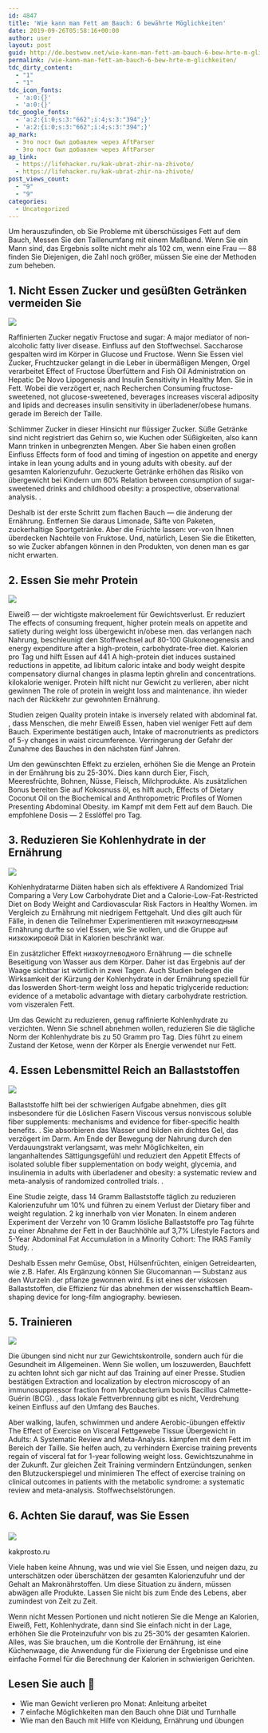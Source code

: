```yaml
---
id: 4847
title: 'Wie kann man Fett am Bauch: 6 bewährte Möglichkeiten'
date: 2019-09-26T05:58:16+00:00
author: user
layout: post
guid: http://de.bestwow.net/wie-kann-man-fett-am-bauch-6-bew-hrte-m-glichkeiten/
permalink: /wie-kann-man-fett-am-bauch-6-bew-hrte-m-glichkeiten/
tdc_dirty_content:
  - "1"
  - "1"
tdc_icon_fonts:
  - 'a:0:{}'
  - 'a:0:{}'
tdc_google_fonts:
  - 'a:2:{i:0;s:3:"662";i:4;s:3:"394";}'
  - 'a:2:{i:0;s:3:"662";i:4;s:3:"394";}'
ap_mark:
  - Это пост был добавлен через AftParser
  - Это пост был добавлен через AftParser
ap_link:
  - https://lifehacker.ru/kak-ubrat-zhir-na-zhivote/
  - https://lifehacker.ru/kak-ubrat-zhir-na-zhivote/
post_views_count:
  - "9"
  - "9"
categories:
  - Uncategorized
---
```

Um herauszufinden, ob Sie Probleme mit überschüssiges Fett auf dem Bauch, Messen Sie den Taillenumfang mit einem Maßband. Wenn Sie ein Mann sind, das Ergebnis sollte nicht mehr als 102 cm, wenn eine Frau — 88 finden Sie Diejenigen, die Zahl noch größer, müssen Sie eine der Methoden zum beheben.

## 1. Nicht Essen Zucker und gesüßten Getränken vermeiden Sie

![](http://de.bestwow.net/wp-content/uploads/2019/09/kak-ubrat-zhir-na-zhivote-6-proverennyh-sposobov-1.jpg) 

Raffinierten Zucker negativ <span><span> Fructose and sugar: A major mediator of non-alcoholic fatty liver disease. </span> </span> Einfluss auf den Stoffwechsel. Saccharose gespalten wird im Körper in Glucose und Fructose. Wenn Sie Essen viel Zucker, Fruchtzucker gelangt in die Leber in übermäßigen Mengen, Orgel verarbeitet <span><span> Effect of Fructose Überfüttern and Fish Oil Administration on Hepatic De Novo Lipogenesis and Insulin Sensitivity in Healthy Men. </span> </span> Sie in Fett. Wobei die verzögert er, nach Recherchen <span><span> Consuming fructose-sweetened, not glucose-sweetened, beverages increases visceral adiposity and lipids and decreases insulin sensitivity in überladener/obese humans. </span> </span>gerade im Bereich der Taille.

Schlimmer Zucker in dieser Hinsicht nur flüssiger Zucker. Süße Getränke sind nicht registriert das Gehirn so, wie Kuchen oder Süßigkeiten, also kann Mann trinken in unbegrenzten Mengen. Aber Sie haben einen großen Einfluss <span><span> Effects form of food and timing of ingestion on appetite and energy intake in lean young adults and in young adults with obesity. </span> </span> auf der gesamten Kalorienzufuhr. Gezuckerte Getränke erhöhen das Risiko von übergewicht bei Kindern um 60% <span><span> Relation between consumption of sugar-sweetened drinks and childhood obesity: a prospective, observational analysis. </span> </span>.

Deshalb ist der erste Schritt zum flachen Bauch — die änderung der Ernährung. Entfernen Sie daraus Limonade, Säfte von Paketen, zuckerhaltige Sportgetränke. Aber die Früchte lassen: vor-von Ihnen überdecken Nachteile von Fruktose. Und, natürlich, Lesen Sie die Etiketten, so wie Zucker abfangen können in den Produkten, von denen man es gar nicht erwarten.

## 2. Essen Sie mehr Protein

![](http://de.bestwow.net/wp-content/uploads/2019/09/kak-ubrat-zhir-na-zhivote-6-proverennyh-sposobov-2.jpg) 

Eiweiß — der wichtigste makroelement für Gewichtsverlust. Er reduziert <span><span> The effects of consuming frequent, higher protein meals on appetite and satiety during weight loss übergewicht in/obese men. </span> </span> das verlangen nach Nahrung, beschleunigt den Stoffwechsel auf 80-100 <span><span> Glukoneogenesis and energy expenditure after a high-protein, carbohydrate-free diet. </span> </span> Kalorien pro Tag und hilft Essen auf 441 <span><span> A high-protein diet induces sustained reductions in appetite, ad libitum caloric intake and body weight despite compensatory diurnal changes in plasma leptin ghrelin and concentrations. </span> </span> kilokalorie weniger. Protein hilft nicht nur Gewicht zu verlieren, aber nicht gewinnen <span><span> The role of protein in weight loss and maintenance. </span> </span> ihn wieder nach der Rückkehr zur gewohnten Ernährung.

Studien zeigen <span><span> Quality protein intake is inversely related with abdominal fat. </span> </span>, dass Menschen, die mehr Eiweiß Essen, haben viel weniger Fett auf dem Bauch. Experimente bestätigen auch, <span><span> Intake of macronutrients as predictors of 5-y changes in waist circumference. </span> </span> Verringerung der Gefahr der Zunahme des Bauches in den nächsten fünf Jahren.

Um den gewünschten Effekt zu erzielen, erhöhen Sie die Menge an Protein in der Ernährung bis zu 25-30%. Dies kann durch Eier, Fisch, Meeresfrüchte, Bohnen, Nüsse, Fleisch, Milchprodukte. Als zusätzlichen Bonus bereiten Sie auf Kokosnuss öl, es hilft auch, <span><span> Effects of Dietary Coconut Oil on the Biochemical and Anthropometric Profiles of Women Presenting Abdominal Obesity. </span> </span> im Kampf mit dem Fett auf dem Bauch. Die empfohlene Dosis — 2 Esslöffel pro Tag.

## 3. Reduzieren Sie Kohlenhydrate in der Ernährung

![](http://de.bestwow.net/wp-content/uploads/2019/09/kak-ubrat-zhir-na-zhivote-6-proverennyh-sposobov-3.jpg) 

Kohlenhydratarme Diäten haben sich als effektivere <span><span> A Randomized Trial Comparing a Very Low Carbohydrate Diet and a Calorie-Low-Fat-Restricted Diet on Body Weight and Cardiovascular Risk Factors in Healthy Women. </span> </span> im Vergleich zu Ernährung mit niedrigem Fettgehalt. Und dies gilt auch für Fälle, in denen die Teilnehmer Experimentieren mit низкоуглеводным Ernährung durfte so viel Essen, wie Sie wollen, und die Gruppe auf низкожировой Diät in Kalorien beschränkt war.

Ein zusätzlicher Effekt низкоуглеводного Ernährung — die schnelle Beseitigung von Wasser aus dem Körper. Daher ist das Ergebnis auf der Waage sichtbar ist wörtlich in zwei Tagen. Auch Studien belegen die Wirksamkeit der Kürzung der Kohlenhydrate in der Ernährung speziell für das loswerden <span><span> Short-term weight loss and hepatic triglyceride reduction: evidence of a metabolic advantage with dietary carbohydrate restriction. </span> </span> vom viszeralen Fett.

Um das Gewicht zu reduzieren, genug raffinierte Kohlenhydrate zu verzichten. Wenn Sie schnell abnehmen wollen, reduzieren Sie die tägliche Norm der Kohlenhydrate bis zu 50 Gramm pro Tag. Dies führt zu einem Zustand der Ketose, wenn der Körper als Energie verwendet nur Fett.

## 4. Essen Lebensmittel Reich an Ballaststoffen

![](http://de.bestwow.net/wp-content/uploads/2019/09/kak-ubrat-zhir-na-zhivote-6-proverennyh-sposobov-4.jpg) 

Ballaststoffe hilft bei der schwierigen Aufgabe abnehmen, dies gilt insbesondere für die Löslichen Fasern <span><span> Viscous versus nonviscous soluble fiber supplements: mechanisms and evidence for fiber-specific health benefits. </span> </span>. Sie absorbieren das Wasser und bilden ein dichtes Gel, das verzögert im Darm. Am Ende der Bewegung der Nahrung durch den Verdauungstrakt verlangsamt, was mehr Möglichkeiten, ein langanhaltendes Sättigungsgefühl und reduziert den Appetit <span><span> Effects of isolated soluble fiber supplementation on body weight, glycemia, and insulinemia in adults with überladener and obesity: a systematic review and meta-analysis of randomized controlled trials. </span> </span>.

Eine Studie zeigte, dass 14 Gramm Ballaststoffe täglich zu reduzieren Kalorienzufuhr um 10% und führen zu einem Verlust der <span><span> Dietary fiber and weight regulation. </span> </span> 2 kg innerhalb von vier Monaten. In einem anderen Experiment der Verzehr von 10 Gramm lösliche Ballaststoffe pro Tag führte zu einer Abnahme der Fett in der Bauchhöhle auf 3,7% <span><span> Lifestyle Factors and 5-Year Abdominal Fat Accumulation in a Minority Cohort: The IRAS Family Study. </span> </span>.

Deshalb Essen mehr Gemüse, Obst, Hülsenfrüchten, einigen Getreidearten, wie z.B. Hafer. Als Ergänzung können Sie Glucomannan — Substanz aus den Wurzeln der pflanze gewonnen wird. Es ist eines der viskosen Ballaststoffen, die Effizienz für das abnehmen der wissenschaftlich <span><span> Beam-shaping device for long-film angiography. </span> </span> bewiesen.

## 5. Trainieren

![](http://de.bestwow.net/wp-content/uploads/2019/09/kak-ubrat-zhir-na-zhivote-6-proverennyh-sposobov-5.jpg) 

Die übungen sind nicht nur zur Gewichtskontrolle, sondern auch für die Gesundheit im Allgemeinen. Wenn Sie wollen, um loszuwerden, Bauchfett zu achten lohnt sich gar nicht auf das Training auf einer Presse. Studien bestätigen <span><span> Extraction and localization by electron microscopy of an immunosuppressor fraction from Mycobacterium bovis Bacillus Calmette-Guérin (BCG). </span> </span>, dass lokale Fettverbrennung gibt es nicht, Verdrehung keinen Einfluss auf den Umfang des Bauches.

Aber walking, laufen, schwimmen und andere Aerobic-übungen effektiv <span><span> The Effect of Exercise on Visceral Fettgewebe Tissue Übergewicht in Adults: A Systematic Review and Meta-Analysis. </span> </span> kämpfen mit dem Fett im Bereich der Taille. Sie helfen auch, zu verhindern <span><span> Exercise training prevents regain of visceral fat for 1-year following weight loss. </span> </span> Gewichtszunahme in der Zukunft. Zur gleichen Zeit Training vermindern Entzündungen, senken den Blutzuckerspiegel und minimieren <span><span> The effect of exercise training on clinical outcomes in patients with the metabolic syndrome: a systematic review and meta-analysis. </span> </span> Stoffwechselstörungen.

## 6. Achten Sie darauf, was Sie Essen<figure>

![](http://de.bestwow.net/wp-content/uploads/2019/09/kak-ubrat-zhir-na-zhivote-6-proverennyh-sposobov-6.png) <figcaption>kakprosto.ru</figcaption></figure> 

Viele haben keine Ahnung, was und wie viel Sie Essen, und neigen dazu, zu unterschätzen oder überschätzen der gesamten Kalorienzufuhr und der Gehalt an Makronährstoffen. Um diese Situation zu ändern, müssen abwägen alle Produkte. Lassen Sie nicht bis zum Ende des Lebens, aber zumindest von Zeit zu Zeit.

Wenn nicht Messen Portionen und nicht notieren Sie die Menge an Kalorien, Eiweiß, Fett, Kohlenhydrate, dann sind Sie einfach nicht in der Lage, erhöhen Sie die Proteinzufuhr von bis zu 25-30% der gesamten Kalorien. Alles, was Sie brauchen, um die Kontrolle der Ernährung, ist eine Küchenwaage, die Anwendung für die Fixierung der Ergebnisse und eine einfache Formel für die Berechnung der Kalorien in schwierigen Gerichten.

<div>
  <h2 class="read-also__title">
    <span>Lesen Sie auch</span> <span>💪 </span>
  </h2>
  
  <ul class="read-also__list">
    <li>
      Wie man Gewicht verlieren pro Monat: Anleitung arbeitet
    </li>
    <li>
      7 einfache Möglichkeiten man den Bauch ohne Diät und Turnhalle
    </li>
    <li>
      Wie man den Bauch mit Hilfe von Kleidung, Ernährung und übungen
    </li>
  </ul>
</div>